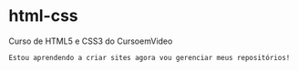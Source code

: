 # html-css
 Curso de HTML5 e CSS3 do CursoemVideo

    Estou aprendendo a criar sites agora vou gerenciar meus repositórios!